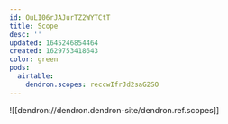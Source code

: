 ```yaml
---
id: OuLI06rJAJurTZ2WYTCtT
title: Scope
desc: ''
updated: 1645246854464
created: 1629753418643
color: green
pods:
  airtable:
    dendron.scopes: reccwIfrJd2saG2SO
---
```


![[dendron://dendron.dendron-site/dendron.ref.scopes]]
